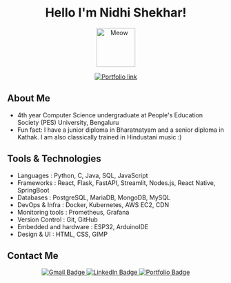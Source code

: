 <h1 align="center">Hello I'm Nidhi Shekhar! </h1>
<p align="center">
  <img src="https://github.com/user-attachments/assets/c5c6b81a-e4c6-4537-b59d-29e7b94ad496" width="90" alt="Meow" />
</p>

<p align="center">
  <a href="https://portfolio-nidhi-shekhar.vercel.app/" target="_blank">
    <img src="https://img.shields.io/badge/Click to see my portfolio-%23FFC0CB?style=for-the-badge&logo=star&logoColor=white" alt="Portfolio link" />
  </a>
</p>

## About Me
- 4th year Computer Science undergraduate at People's Education Society (PES) University, Bengaluru
- Fun fact: I have a junior diploma in Bharatnatyam and a senior diploma in Kathak. I am also classically trained in Hindustani music :)


## Tools & Technologies
- Languages : Python, C, Java, SQL, JavaScript
- Frameworks : React, Flask, FastAPI, Streamlit, Nodes.js, React Native, SpringBoot
- Databases : PostgreSQL, MariaDB, MongoDB, MySQL
- DevOps & Infra : Docker, Kubernetes, AWS EC2, CDN
- Monitoring tools : Prometheus, Grafana
- Version Control : Git, GitHub
- Embedded and hardware : ESP32, ArduinoIDE
- Design & UI : HTML, CSS, GIMP 

## Contact Me

<p align="center">
  <a href="mailto:shekhar.nidhi.pes@gmail.com">
    <img src="https://img.shields.io/badge/Gmail-FFC0CB?style=for-the-badge&logo=gmail&logoColor=white" alt="Gmail Badge"/>
  </a>

  <a href="https://www.linkedin.com/in/nidhi-shekhar/" target="_blank">
    <img src="https://img.shields.io/badge/LinkedIn-FFC0CB?style=for-the-badge&logo=linkedin&logoColor=white" alt="LinkedIn Badge"/>
  </a>

  <a href="https://portfolio-nidhi-shekhar.vercel.app/" target="_blank">
    <img src="https://img.shields.io/badge/Portfolio-FFC0CB?style=for-the-badge&logo=sparkles&logoColor=white" alt="Portfolio Badge"/>
  </a>
</p>
